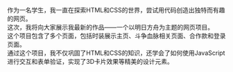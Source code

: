 作为一名学生，我一直在探索HTML和CSS的世界，尝试用代码创造出独特而有趣的网页。<br>
这次，我将向大家展示我最新的作品——一个以明日方舟为主题的网页项目。<br>
这个项目包含了多个页面，包括时装展示主页、斗争血脉相关页面、合作款和登录页面。<br>
通过这个项目，我不仅巩固了HTML和CSS的知识，还学会了如何使用JavaScript进行交互和表单验证，实现了3D卡片效果等精美的设计元素。<br>
